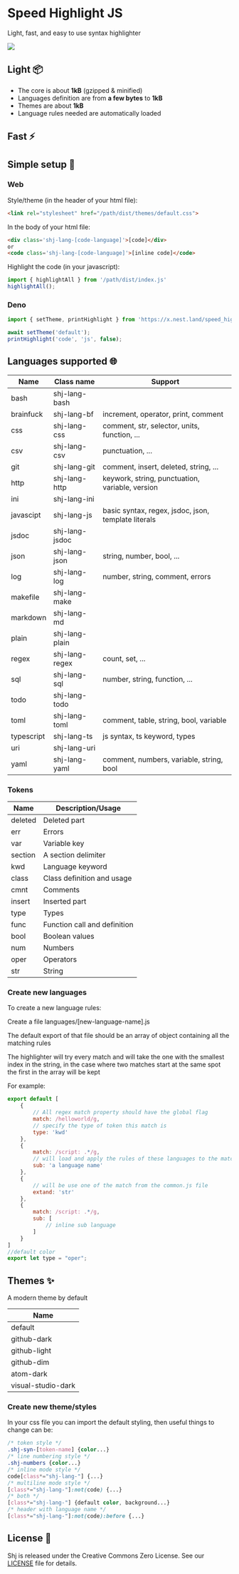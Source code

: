 # Speed Highlight JS

Light, fast, and easy to use syntax highlighter

![](https://github.com/matubu/speed_highlight_js/blob/main/assets/screenshot.png)

## Light 📦

 * The core is about **1kB** (gzipped & minified)
 * Languages definition are from **a few bytes** to **1kB**
 * Themes are about **1kB**
 * Language rules needed are automatically loaded

## Fast ⚡


## Simple setup 🚀

### Web

Style/theme (in the header of your html file):
```html
<link rel="stylesheet" href="/path/dist/themes/default.css">
```

In the body of your html file:
```html
<div class='shj-lang-[code-language]'>[code]</div>
or
<code class='shj-lang-[code-language]'>[inline code]</code>
```

Highlight the code (in your javascript):
```js
import { highlightAll } from '/path/dist/index.js'
highlightAll();
```

### Deno

```js
import { setTheme, printHighlight } from 'https://x.nest.land/speed_highlight_js/dist/deno.js';

await setTheme('default');
printHighlight('code', 'js', false);
```

## Languages supported 🌐

| Name       | Class name     | Support                                             |
| ---------- | -------------- | --------------------------------------------------- |
| bash       | shj-lang-bash  |                                                     |
| brainfuck  | shj-lang-bf    | increment, operator, print, comment                 |
| css        | shj-lang-css   | comment, str, selector, units, function, ...        |
| csv        | shj-lang-csv   | punctuation, ...                                    |
| git        | shj-lang-git   | comment, insert, deleted, string, ...               |
| http       | shj-lang-http  | keywork, string, punctuation, variable, version     |
| ini        | shj-lang-ini   |                                                     |
| javascipt  | shj-lang-js    | basic syntax, regex, jsdoc, json, template literals |
| jsdoc      | shj-lang-jsdoc |                                                     |
| json       | shj-lang-json  | string, number, bool, ...                           |
| log        | shj-lang-log   | number, string, comment, errors                     |
| makefile   | shj-lang-make  |                                                     |
| markdown   | shj-lang-md    |                                                     |
| plain      | shj-lang-plain |                                                     |
| regex      | shj-lang-regex | count, set, ...                                     |
| sql        | shj-lang-sql   | number, string, function, ...                       |
| todo       | shj-lang-todo  |                                                     |
| toml       | shj-lang-toml  | comment, table, string, bool, variable              |
| typescript | shj-lang-ts    | js syntax, ts keyword, types                        |
| uri        | shj-lang-uri   |                                                     |
| yaml       | shj-lang-yaml  | comment, numbers, variable, string, bool            |

### Tokens

| Name       | Description/Usage            |
| ---------- | ---------------------------- |
| deleted    | Deleted part                 |
| err        | Errors                       |
| var        | Variable key                 |
| section    | A section delimiter          |
| kwd        | Language keyword             |
| class      | Class definition and usage   |
| cmnt       | Comments                     |
| insert     | Inserted part                |
| type       | Types                        |
| func       | Function call and definition |
| bool       | Boolean values               |
| num        | Numbers                      |
| oper       | Operators                    |
| str        | String                       |

### Create new languages

To create a new language rules:

Create a file languages/[new-language-name].js

The default export of that file should be an array of object containing all the matching rules

The highlighter will try every match and will take the one with the smallest index in the string,
in the case where two matches start at the same spot the first in the array will be kept

For example:
```js
export default [
	{
		// All regex match property should have the global flag
		match: /helloworld/g,
		// specify the type of token this match is
		type: 'kwd'
	},
	{
		match: /script: .*/g,
		// will load and apply the rules of these languages to the match
		sub: 'a language name'
	},
	{
		// will be use one of the match from the common.js file
		extand: 'str'
	},
	{
		match: /script: .*/g,
		sub: [
			// inline sub language
		]
	}
]
//default color
export let type = "oper";
```

## Themes ✨

A modern theme by default

| Name                |
| ------------------- |
| default             |
| github-dark         |
| github-light        |
| github-dim          |
| atom-dark           |
| visual-studio-dark  |

### Create new theme/styles

In your css file you can import the default styling,
then useful things to change can be:
```css
/* token style */
.shj-syn-[token-name] {color...}
/* line numbering style */
.shj-numbers {color...}
/* inline mode style */
code[class*="shj-lang-"] {...}
/* multiline mode style */
[class*="shj-lang-"]:not(code) {...}
/* both */
[class*="shj-lang-"] {default color, background...}
/* header with language name */
[class*="shj-lang-"]:not(code):before {...}
```

## License 📃

Shj is released under the Creative Commons Zero License. See our [LICENSE](https://github.com/matubu/shj/blob/main/LICENSE) file for details.
